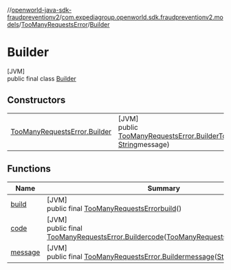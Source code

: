 //[openworld-java-sdk-fraudpreventionv2](../../../../index.md)/[com.expediagroup.openworld.sdk.fraudpreventionv2.models](../../index.md)/[TooManyRequestsError](../index.md)/[Builder](index.md)

# Builder

[JVM]\
public final class [Builder](index.md)

## Constructors

| | |
|---|---|
| [TooManyRequestsError.Builder](-too-many-requests-error.-builder.md) | [JVM]<br>public [TooManyRequestsError.Builder](index.md)[TooManyRequestsError.Builder](-too-many-requests-error.-builder.md)([TooManyRequestsError.Code](../-code/index.md)code, [String](https://docs.oracle.com/javase/8/docs/api/java/lang/String.html)message) |

## Functions

| Name | Summary |
|---|---|
| [build](build.md) | [JVM]<br>public final [TooManyRequestsError](../index.md)[build](build.md)() |
| [code](code.md) | [JVM]<br>public final [TooManyRequestsError.Builder](index.md)[code](code.md)([TooManyRequestsError.Code](../-code/index.md)code) |
| [message](message.md) | [JVM]<br>public final [TooManyRequestsError.Builder](index.md)[message](message.md)([String](https://docs.oracle.com/javase/8/docs/api/java/lang/String.html)message) |
